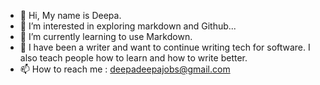 - 👋 Hi, My name is Deepa.
- 👀 I’m interested in exploring markdown and Github...
- 🌱 I’m currently learning to use Markdown.
- 💞️ I have been a writer and want to continue writing tech for software. I also teach people how to learn and how to write better.
- 📫 How to reach me : deepadeepajobs@gmail.com

<!---
deepadeepagit/deepadeepagit is a ✨ special ✨ repository because its `README.md` (this file) appears on your GitHub profile.
You can click the Preview link to take a look at your changes.
--->
